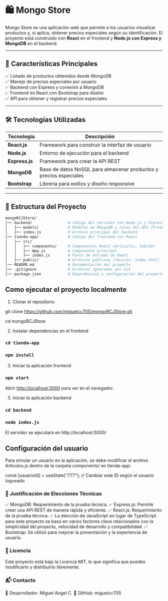 # 🛍️ Mongo Store

Mongo Store es una aplicación web que permite a los usuarios visualizar productos y, si aplica, obtener precios especiales según su identificación.  El proyecto está construido con **React** en el frontend y **Node.js con Express y MongoDB** en el backend.

---

## 🚀 Características Principales

✅ Listado de productos obtenidos desde MongoDB  
✅ Manejo de precios especiales por usuario  
✅ Backend con Express y conexión a MongoDB  
✅ Frontend en React con Bootstrap para diseño  
✅ API para obtener y registrar precios especiales  

---

## 🛠️ Tecnologías Utilizadas

| Tecnología | Descripción |
|------------|------------|
| **React.js** | Framework para construir la interfaz de usuario |
| **Node.js** | Entorno de ejecución para el backend |
| **Express.js** | Framework para crear la API REST |
| **MongoDB** | Base de datos NoSQL para almacenar productos y precios especiales |
| **Bootstrap** | Librería para estilos y diseño responsive |

---

## 📂 Estructura del Proyecto
```bash
mongoRCJStore/
│── backend/                # Código del servidor con Node.js y Express
│   ├── models/             # Modelos de MongoDB y rutas del API (Productos, Precios Especiales)
│   ├── index.js            # Archivo principal del backend
│── tienda-app/             # Código del frontend con React
│   ├── src/
│   │   ├── components/     # Componentes React (Articulos, Subida)
│   │   ├── App.js          # Componente principal
│   │   ├── index.js        # Punto de entrada de React
│   ├── public/             # Archivos públicos (favicon, index.html)
│── README.md               # Documentación del proyecto
│── .gitignore              # Archivos ignorados por Git
│── package.json            # Dependencias y configuración del proyecto
```

## Como ejecutar el proyecto localmente

1. Clonar el repositorio

git clone https://github.com/miguelcc705/mongoRCJStore.git

cd mongoRCJStore

2. Instalar dependencias en el frontend

### `cd tienda-app`

### `npm install`

3. Iniciar la aplicación frontend

### `npm start`

Abrir [http://localhost:3000](http://localhost:3000) para ver en el navegador.

3. Iniciar la aplicación backend

### `cd backend`

### `node index.js`

El servidor se ejecutará en http://localhost:5000/


## Configuración del usuario

Para simular un usuario en la aplicación, se debe modificar el archivo Articulos.js dentro de la carpeta components/ en tienda-app:

const [usuarioId] = useState("777"); // Cambiar este ID según el usuario logueado



### 📌 Justificación de Elecciones Técnicas
✅ MongoDB: Requerimiento de la prueba técnica.
✅ Express.js: Permite crear una API REST de manera rápida y eficiente.
✅ React.js: Requerimiento de la prueba técnica.
✅ La elección de JavaScript en lugar de TypeScript para este proyecto se basó en varios factores clave relacionados con la simplicidad del proyecto, velocidad de desarrollo y compatibilidad.
✅ Bootstrap: Se utilizó para mejorar la presentación y la experiencia de usuario.

### 📜 Licencia
Este proyecto está bajo la Licencia MIT, lo que significa que puedes modificarlo y distribuirlo libremente.

### 📬 Contacto
📧 Desarrollador: Miguel Angel C.
🔗 GitHub: miguelcc705
